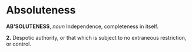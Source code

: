 # Absoluteness

**AB'SOLUTENESS**, _noun_ Independence, completeness in itself.

**2.** Despotic authority, or that which is subject to no extraneous restriction, or control.